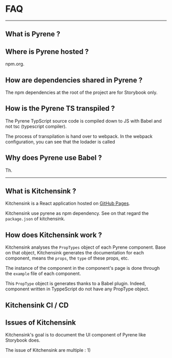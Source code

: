 # FAQ

----
## What is Pyrene ?

## Where is Pyrene hosted ?
npm.org.

## How are dependencies shared in Pyrene ?
The npm dependencies at the root of the project are for Storybook only.

## How is the Pyrene TS transpiled ?
The Pyrene TypScript source code is compiled down to JS with Babel and not tsc (typescript compiler).

The process of transpilation is hand over to webpack. In the webpack configuration, you can see that the lodader is called

## Why does Pyrene use Babel ?
Th.


----
## What is Kitchensink ?
Kitchensink is a React application hosted on [GitHub Pages](https://pages.github.com/). 

Kitchensink use pyrene as npm dependency. See on that regard the `package.json` of kitchensink.


## How does Kitchensink work ?
Kitchensink analyses the `PropTypes` object of each Pyrene component. Base on that object, Kitchensink generates the documentation for each component, means the `props`, the `type` of these props, etc.

The instance of the component in the component's page is done through the `example` file of each component.

This `PropType` object is generates thanks to a Babel plugin. Indeed, component written in TyppeScript do not have any PropType object.

## Kitchensink CI / CD



## Issues of Kitchensink 
Kitchensink's goal is to document the UI component of Pyrene like Storybook does.

The issue of Kitchensink are multiple :
1) 